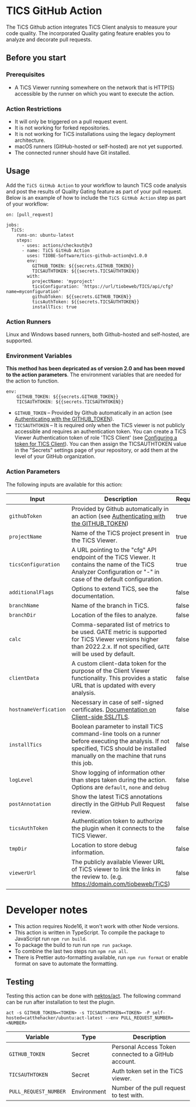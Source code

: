 # TICS GitHub Action

The TiCS Github action integrates TiCS Client analysis to measure your code quality. The incorporated Quality gating feature enables you to analyze and decorate pull requests.

## Before you start

### Prerequisites

- A TiCS Viewer running somewhere on the network that is HTTP(S) accessible by the runner on which you want to execute the action.

### Action Restrictions

- It will only be triggered on a pull request event.
- It is not working for forked repositories.
- It is not working for TiCS installations using the legacy deployment architecture.
- macOS runners (GitHub-hosted or self-hosted) are not yet supported.
- The connected runner should have Git installed.

## Usage

Add the `TiCS GitHub Action` to your workflow to launch TiCS code analysis and post the results of Quality Gating feature as part of your pull request.
Below is an example of how to include the `TiCS GitHub Action` step as part of your workflow:

```
on: [pull_request]

jobs:
  TiCS:
    runs-on: ubuntu-latest
    steps:
      - uses: actions/checkout@v3
      - name: TiCS GitHub Action
        uses: TIOBE-Software/tics-github-action@v1.0.0
        env:
          GITHUB_TOKEN: ${{secrets.GITHUB_TOKEN}}
          TICSAUTHTOKEN: ${{secrets.TICSAUTHTOKEN}}
        with:
          projectName: 'myproject'
          ticsConfiguration: 'https://url/tiobeweb/TICS/api/cfg?name=myconfiguration'
          githubToken: ${{secrets.GITHUB_TOKEN}}
          ticsAuthToken: ${{secrets.TICSAUTHTOKEN}}
          installTics: true
```

### Action Runners

Linux and Windows based runners, both Github-hosted and self-hosted, are supported.

### Environment Variables

**This method has been depricated as of version 2.0 and has been moved to the action parameters**. The environment variables that are needed for the action to function.

```
env:
    GITHUB_TOKEN: ${{secrets.GITHUB_TOKEN}}
    TICSAUTHTOKEN: ${{secrets.TICSAUTHTOKEN}}
```

- `GITHUB_TOKEN` – Provided by Github automatically in an action (see [Authenticating with the GITHUB_TOKEN](https://help.github.com/en/actions/automating-your-workflow-with-github-actions/authenticating-with-the-github_token)).
- `TICSAUTHTOKEN` – It is required only when the TiCS viewer is not publicly accessible and requires an authentication token. You can create a TiCS Viewer Authentication token of role 'TICS Client' (see [Configuring a token for TICS Client](https://demo.tiobe.com/tiobeweb/TICS/docs/index.html#doc=admin/admin_11_viewer.html%23auth-token)). You can then assign the TICSAUTHTOKEN value in the "Secrets" settings page of your repository, or add them at the level of your GitHub organization.

### Action Parameters

The following inputs are available for this action:

| Input                 | Description                                                                                                                                                                                                      | Required |
| --------------------- | ---------------------------------------------------------------------------------------------------------------------------------------------------------------------------------------------------------------- | -------- |
| `githubToken`         | Provided by Github automatically in an action (see [Authenticating with the GITHUB_TOKEN](https://help.github.com/en/actions/automating-your-workflow-with-github-actions/authenticating-with-the-github_token)) | true     |
| `projectName`         | Name of the TiCS project present in the TiCS Viewer.                                                                                                                                                             | true     |
| `ticsConfiguration`   | A URL pointing to the "cfg" API endpoint of the TiCS Viewer. It contains the name of the TiCS Analyzer Configuration or "-" in case of the default configuration.                                                | true     |
| `additionalFlags`     | Options to extend TiCS, see the documentation.                                                                                                                                                                   | false    |
| `branchName`          | Name of the branch in TiCS.                                                                                                                                                                                      | false    |
| `branchDir`           | Location of the files to analyze.                                                                                                                                                                                | false    |
| `calc`                | Comma-separated list of metrics to be used. GATE metric is supported for TiCS Viewer versions higher than 2022.2.x. If not specified, `GATE` will be used by default.                                            | false    |
| `clientData`          | A custom client-data token for the purpose of the Client Viewer functionality. This provides a static URL that is updated with every analysis.                                                                   | false    |
| `hostnameVerfication` | Necessary in case of self-signed certificates. [Documentation on Client-side SSL/TLS](https://portal.tiobe.com/2022.2/docs/#doc=admin/admin_11_viewer.html%23ssl-wrapper).                                       | false    |
| `installTics`         | Boolean parameter to install TiCS command-line tools on a runner before executing the analysis. If not specified, TiCS should be installed manually on the machine that runs this job.                           | false    |
| `logLevel`            | Show logging of information other than steps taken during the action. Options are `default`, `none` and `debug`                                                                                                  | false    |
| `postAnnotation`      | Show the latest TiCS annotations directly in the GitHub Pull Request review.                                                                                                                                     | false    |
| `ticsAuthToken`       | Authentication token to authorize the plugin when it connects to the TICS Viewer.                                                                                                                                | false    |
| `tmpDir`              | Location to store debug information.                                                                                                                                                                             | false    |
| `viewerUrl`           | The publicly available Viewer URL of TiCS viewer to link the links in the review to. (e.g. https://domain.com/tiobeweb/TiCS)                                                                                     | false    |

# Developer notes

- This action requires Node16, it won't work with other Node versions.
- This action is written in TypeScript. To compile the package to JavaScript run `npm run build`.
- To package the build to run run `npm run package`.
- To combine the last two steps run `npm run all`.
- There is Prettier auto-formatting available, run `npm run format` or enable format on save to automate the formatting.

## Testing

Testing this action can be done with [nektos/act](https://github.com/nektos/act). The following command can be run after installation to test the plugin.

```
act -s GITHUB_TOKEN=<TOKEN> -s TICSAUTHTOKEN=<TOKEN> -P self-hosted=catthehacker/ubuntu:act-latest --env PULL_REQUEST_NUMBER=<NUMBER>
```

| Variable              | Type        | Description                                          |
| --------------------- | ----------- | ---------------------------------------------------- |
| `GITHUB_TOKEN`        | Secret      | Personal Access Token connected to a GitHub account. |
| `TICSAUTHTOKEN`       | Secret      | Auth token set in the TiCS viewer.                   |
| `PULL_REQUEST_NUMBER` | Environment | Number of the pull request to test with.             |
